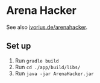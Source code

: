 # Arena Hacker

See also [ivorius.de/arenahacker](https://ivorius.de/arenahacker).

## Set up

1) Run `gradle build`
2) Run `cd ./app/build/libs/`
3) Run `java -jar ArenaHacker.jar`
